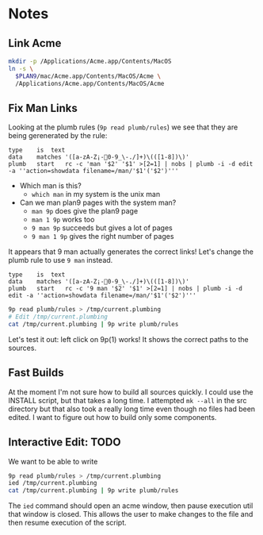 Notes
=====

Link Acme
---------
```bash
mkdir -p /Applications/Acme.app/Contents/MacOS
ln -s \
  $PLAN9/mac/Acme.app/Contents/MacOS/Acme \
  /Applications/Acme.app/Contents/MacOS/Acme
```

Fix Man Links
-------------
Looking at the plumb rules (`9p read plumb/rules`) we see that
they are being gerenerated by the rule:

```text
type	is	text
data	matches	'([a-zA-Z¡-￿0-9_\-./]+)\(([1-8])\)'
plumb	start	rc -c 'man '$2' '$1' >[2=1] | nobs | plumb -i -d edit -a ''action=showdata filename=/man/'$1'('$2')'''
```

* Which man is this?
	* `which man` in my system is the unix man
* Can we man plan9 pages with the system man?
	* `man 9p` does give the plan9 page
	* `man 1 9p` works too
	* `9 man 9p` succeeds but gives a lot of pages
	* `9 man 1 9p` gives the right number of pages

It appears that 9 man actually generates the correct links!
Let's change the plumb rule to use `9 man` instead.

```text
type	is	text
data	matches	'([a-zA-Z¡-￿0-9_\-./]+)\(([1-8])\)'
plumb	start	rc -c '9 man '$2' '$1' >[2=1] | nobs | plumb -i -d edit -a ''action=showdata filename=/man/'$1'('$2')'''
```

```bash
9p read plumb/rules > /tmp/current.plumbing
# Edit /tmp/current.plumbing
cat /tmp/current.plumbing | 9p write plumb/rules
```

Let's test it out: left click on 9p(1) works! It shows the
correct paths to the sources.

Fast Builds
-----------
At the moment I'm not sure how to build all sources quickly.
I could use the INSTALL script, but that takes a long time.
I attempted `mk --all` in the src directory but that also took
a really long time even though no files had been edited. I want
to figure out how to build only some components.




Interactive Edit: TODO
----------------
We want to be able to write

```bash
9p read plumb/rules > /tmp/current.plumbing
ied /tmp/current.plumbing
cat /tmp/current.plumbing | 9p write plumb/rules
```

The `ied` command should open an acme window,
then pause execution util that window is closed.
This allows the user to make changes to the file
and then resume execution of the script.

